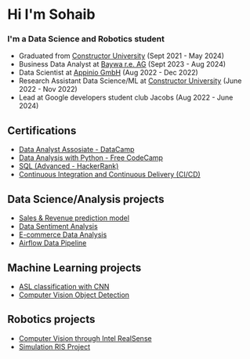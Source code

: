 # Hi I'm Sohaib
### I'm a Data Science and Robotics student

* Graduated from [Constructor University](https://constructor.university/) (Sept 2021 - May 2024)
* Business Data Analyst at [Baywa r.e. AG](https://www.baywa-re.de/en/) (Sept 2023 - Aug 2024)
* Data Scientist at [Appinio GmbH](https://www.appinio.com/en/) (Aug 2022 - Dec 2022)
* Research Assistant Data Science/ML at [Constructor University](https://constructor.university/) (June 2022 - Nov 2022)
* Lead at Google developers student club Jacobs (Aug 2022 - June 2024)

## Certifications
- [Data Analyst Assosiate - DataCamp](https://www.datacamp.com/certificate/DAA0010931796099)
- [Data Analysis with Python - Free CodeCamp](https://www.freecodecamp.org/certification/SB_13/data-analysis-with-python-v7)
- [SQL (Advanced - HackerRank)](https://www.hackerrank.com/certificates/iframe/375b62724cc4)
- [Continuous Integration and Continuous Delivery (CI/CD)](https://www.coursera.org/account/accomplishments/verify/WYTIG1O71KFU)

## Data Science/Analysis projects
- [Sales & Revenue prediction model](https://github.com/sohaibsalman13/Sales-Revenue-Prediction-Model)
- [Data Sentiment Analysis](https://github.com/sohaibsalman13/Data-Sentiment-Analysis)
- [E-commerce Data Analysis](https://github.com/sohaibsalman13/E-commerce-Data-Analysis)
- [Airflow Data Pipeline](https://github.com/sohaibsalman13/Airflow-Data-Pipeline)

## Machine Learning projects
- [ASL classification with CNN](https://github.com/sohaibsalman13/ASL-with-CNN)
- [Computer Vision Object Detection](https://github.com/sohaibsalman13/Object-Detection)

## Robotics projects
- [Computer Vision through Intel RealSense](https://github.com/sohaibsalman13/Vision-through-Intel-RealSense-)
- [Simulation RIS Project](https://github.com/sohaibsalman13/RIS-Project)

